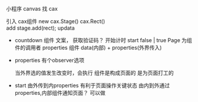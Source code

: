 小程序 canvas 找 cax

引入 cax组件
new cax.Stage()
cax.Rect()  
add  stage.add(rect);
updata

- countdown 组件
  文案， 获取验证码？
  开始计时 start  false | true
  Page 为组件的调用者 properties 
  组件  data(内部) + properties(外界传入)
  <countdown start="{{start}}"/>

- properties 有个observer选项

  当外界选的值发生改变时，会执行
  组件是构成页面的 是为页面打工的

- start 由外传到内properties
  有利于页面操作关键状态
  由内到外通过properties,内部组件通知页面？ 可以做